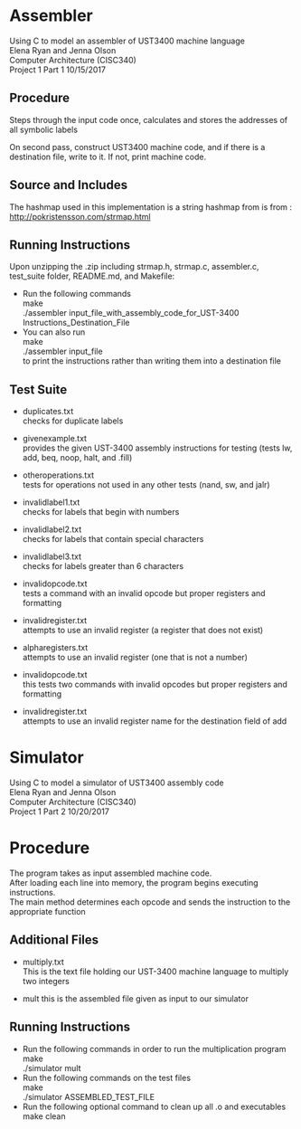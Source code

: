 # Assembler

Using C to model an assembler of UST3400 machine language  
Elena Ryan and Jenna Olson  
Computer Architecture (CISC340)  
Project 1 Part 1 10/15/2017  


## Procedure
Steps through the input code once, calculates and stores the addresses of all symbolic labels

On second pass, construct UST3400 machine code, and if there is a destination file, write to it.  If not, print machine code.

## Source and Includes

The hashmap used in this implementation is a string hashmap from  is from : http://pokristensson.com/strmap.html

## Running Instructions

Upon unzipping the .zip including strmap.h, strmap.c, assembler.c, test_suite folder, README.md, and Makefile:
* Run the following commands  
	  make  
	  ./assembler input_file_with_assembly_code_for_UST-3400 Instructions_Destination_File  
* You can also run  
	   make  
	   ./assembler input_file  
to print the instructions rather than writing them into a destination file

## Test Suite
	
* duplicates.txt  
	checks for duplicate labels

* givenexample.txt  
	provides the given UST-3400 assembly instructions for testing (tests lw, add, beq, noop, halt, and .fill)

* otheroperations.txt  
	tests for operations not used in any other tests (nand, sw, and jalr)

* invalidlabel1.txt  
	checks for labels that begin with numbers

* invalidlabel2.txt  
	checks for labels that contain special characters

* invalidlabel3.txt  
	checks for labels greater than 6 characters

* invalidopcode.txt  
	tests a command with an invalid opcode but proper registers and formatting

* invalidregister.txt  
	attempts to use an invalid register (a register that does not exist)

* alpharegisters.txt  
	attempts to use an invalid register (one that is not a number)

* invalidopcode.txt  
	this tests two commands with invalid opcodes but proper registers and formatting

* invalidregister.txt  
	attempts to use an invalid register name for the destination field of add

# Simulator

Using C to model a simulator of UST3400 assembly code  
Elena Ryan and Jenna Olson  
Computer Architecture (CISC340)  
Project 1 Part 2 10/20/2017  

# Procedure

The program takes as input assembled machine code.  
After loading each line into memory, the program begins executing instructions.  
The main method determines each opcode and sends the instruction to the appropriate function  

## Additional Files

* multiply.txt  
    This is the text file holding our UST-3400 machine language to multiply two integers

* mult
    this is the assembled file given as input to our simulator

## Running Instructions
* Run the following commands in order to run the multiplication program  
	  make  
	  ./simulator mult  
* Run the following commands on the test files  
      make  
      ./simulator ASSEMBLED_TEST_FILE  
* Run the following optional command to clean up all .o and executables  
      make clean

